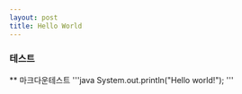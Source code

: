```yaml
---
layout: post
title: Hello World
---
```


### 테스트
** 마크다운테스트
'''java
  System.out.println("Hello world!");
'''
